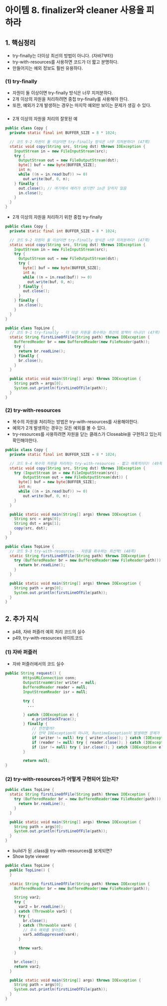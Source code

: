 # 아이템 8. finalizer와 cleaner 사용을 피하라

## 1. 핵심정리
- try-finally는 더이상 최선의 방법이 아니다. (자바7부터)
- try-with-resources를 사용하면 코드가 더 짧고 분명하다.
- 만들어지는 예외 정보도 훨씬 유용하다.

### (1) try-finally
- 자원이 둘 이상이면 try-finally 방식은 너무 지저분하다.
- 2개 이상의 자원을 처리하려면 중첩 try-finally를 사용해야 한다.
- 또한, 예외가 2개 발생하는 경우는 마지막 예외만 보이는 문제가 생길 수 있다.

###
- 2개 이상의 자원을 처리의 잘못된 예
```java
public class Copy {
  private static final int BUFFER_SIZE = 8 * 1024;

  // 코드 9-2 자원이 둘 이상이면 try-finally 방식은 너무 지저분하다! (47쪽)
  static void copy(String src, String dst) throws IOException {
    InputStream in = new FileInputStream(src);
    try {
      OutputStream out = new FileOutputStream(dst);
      byte[] buf = new byte[BUFFER_SIZE];
      int n;
      while ((n = in.read(buf)) >= 0)
        out.write(buf, 0, n);
    } finally {
      out.close(); // 여기에서 에러가 생기면? in은 닫히지 않음
      in.close();
    }
  }
}
```

- 2개 이상의 자원을 처리하기 위한 중첩 try-finally
```java
public class Copy {
  private static final int BUFFER_SIZE = 8 * 1024;

  // 코드 9-2 자원이 둘 이상이면 try-finally 방식은 너무 지저분하다! (47쪽)
  static void copy(String src, String dst) throws IOException {
    InputStream in = new FileInputStream(src);
    try {
      OutputStream out = new FileOutputStream(dst);
      try {
        byte[] buf = new byte[BUFFER_SIZE];
        int n;
        while ((n = in.read(buf)) >= 0)
          out.write(buf, 0, n);
      } finally {
        out.close();
      }
    } finally {
      in.close();
    }
  }
}
```
```java
public class TopLine {
  // 코드 9-1 try-finally - 더 이상 자원을 회수하는 최선의 방책이 아니다! (47쪽)
  static String firstLineOfFile(String path) throws IOException {
    BufferedReader br = new BufferedReader(new FileReader(path));
    try {
      return br.readLine();
    } finally {
      br.close();
    }
  }

  public static void main(String[] args) throws IOException {
    String path = args[0];
    System.out.println(firstLineOfFile(path));
  }
}

```

### (2) try-with-resources
- 복수의 자원을 처리하는 방법은 try-with-resources를 사용해야한다.
- 예외가 2개 발생하는 경우는 모든 예외를 볼 수 있다.
- try-resources를 사용하려면 자원을 닫는 클래스가 Closeable을 구현하고 있는지 확인해야한다.

```java
public class Copy {
  private static final int BUFFER_SIZE = 8 * 1024;

  // 코드 9-4 복수의 자원을 처리하는 try-with-resources - 짧고 매혹적이다! (49쪽)
  static void copy(String src, String dst) throws IOException {
    try (InputStream in = new FileInputStream(src);
        OutputStream out = new FileOutputStream(dst)) {
      byte[] buf = new byte[BUFFER_SIZE];
      int n;
      while ((n = in.read(buf)) >= 0)
        out.write(buf, 0, n);
    }
  }

  public static void main(String[] args) throws IOException {
    String src = args[0];
    String dst = args[1];
    copy(src, dst);
  }
}
```

```java
public class TopLine {
  // 코드 9-3 try-with-resources - 자원을 회수하는 최선책! (48쪽)
  static String firstLineOfFile(String path) throws IOException {
    try (BufferedReader br = new BufferedReader(new FileReader(path))) {
      return br.readLine();
    }
  }

  public static void main(String[] args) throws IOException {
    String path = args[0];
    System.out.println(firstLineOfFile(path));
  }
}
```

## 2. 추가 지식
- p48, 자바 퍼즐러 예외 처리 코드의 실수
- p49, try-with-resources 바이트코드

### (1) 자바 퍼즐러
- 자바 퍼즐러에서의 코드 실수
```java
public String request() {
        HttpsURLConnection conn;
        OutputStreamWriter writer = null;
        BufferedReader reader = null;
        InputStreamReader isr = null;

        try {
          ...

        } catch (IOException e) {
            e.printStackTrace();
        } finally {
            // 안전할까?
            // 만약 IOException이 아니라, RuntimeException이 발생하면 문제가 생김
            if (writer != null) try { writer.close(); } catch (IOException e) { }
            if (reader != null) try { reader.close(); } catch (IOException e) { }
            if (isr != null) try { isr.close(); } catch (IOException e) { }
        }

        return null;
}
```

### (2) try-with-resources가 어떻게 구현되어 있는지?
```java
public class TopLine {
  static String firstLineOfFile(String path) throws IOException {
    try (BufferedReader br = new BufferedReader(new FileReader(path))) {
      return br.readLine();
    }
  }

  public static void main(String[] args) throws IOException {
    String path = args[0];
    System.out.println(firstLineOfFile(path));
  }
}
```
- build가 된 .class을 try-with-resources를 보게되면?
- Show byte viewer
```java
public class TopLine {
  public TopLine() {
  }

  static String firstLineOfFile(String path) throws IOException {
    BufferedReader br = new BufferedReader(new FileReader(path));

    String var2;
    try {
      var2 = br.readLine();
    } catch (Throwable var5) {
      try {
        br.close();
      } catch (Throwable var4) {
        // 후속 예외를 쌓아준다.
        var5.addSuppressed(var4);
      }

      throw var5;
    }

    br.close();
    return var2;
  }

  public static void main(String[] args) throws IOException {
    String path = args[0];
    System.out.println(firstLineOfFile(path));
  }
}
```